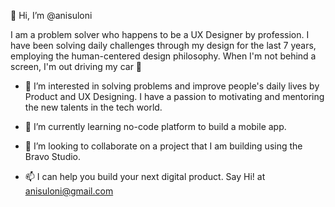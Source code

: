 👋 Hi, I’m @anisuloni 

I am a problem solver who happens to be a UX Designer by profession. I have been solving daily challenges 
through my design for the last 7 years, employing the human-centered design philosophy. When I'm not behind a screen, I'm out driving my car 🚗 

- 👀 I’m interested in solving problems and improve people's daily lives by Product and UX Designing. I have a passion to motivating and mentoring the new talents in the tech world.

- 🌱 I’m currently learning no-code platform to build a mobile app.
- 💞️ I’m looking to collaborate on a project that I am building using the Bravo Studio.
- 📫 I can help you build your next digital product. Say Hi! at anisuloni@gmail.com
<!---
anisuloni/anisuloni is a ✨ special ✨ repository because its `README.md` (this file) appears on your GitHub profile.
You can click the Preview link to take a look at your changes.
--->
